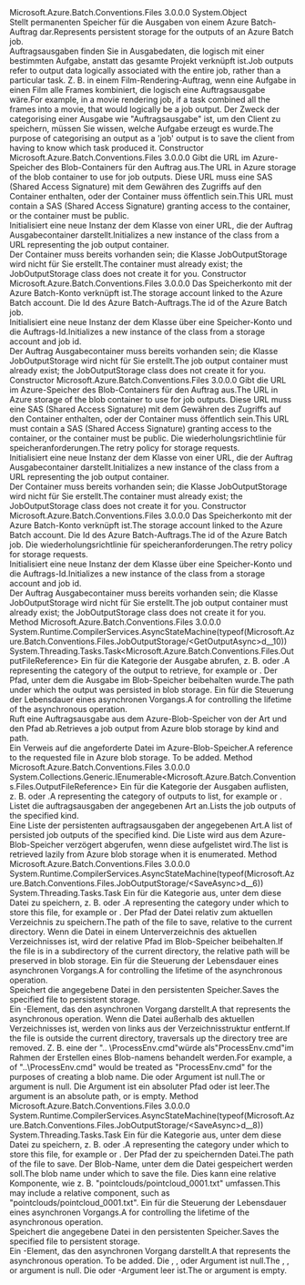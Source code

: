 <Type Name="JobOutputStorage" FullName="Microsoft.Azure.Batch.Conventions.Files.JobOutputStorage">
  <TypeSignature Language="C#" Value="public class JobOutputStorage" />
  <TypeSignature Language="ILAsm" Value=".class public auto ansi beforefieldinit JobOutputStorage extends System.Object" />
  <TypeSignature Language="DocId" Value="T:Microsoft.Azure.Batch.Conventions.Files.JobOutputStorage" />
  <TypeSignature Language="VB.NET" Value="Public Class JobOutputStorage" />
  <TypeSignature Language="F#" Value="type JobOutputStorage = class" />
  <AssemblyInfo>
    <AssemblyName>Microsoft.Azure.Batch.Conventions.Files</AssemblyName>
    <AssemblyVersion>3.0.0.0</AssemblyVersion>
  </AssemblyInfo>
  <Base>
    <BaseTypeName>System.Object</BaseTypeName>
  </Base>
  <Interfaces />
  <Docs>
    <summary>
            <span data-ttu-id="08fc4-101">Stellt permanenten Speicher für die Ausgaben von einem Azure Batch-Auftrag dar.</span><span class="sxs-lookup"><span data-stu-id="08fc4-101">Represents persistent storage for the outputs of an Azure Batch job.</span></span>
            </summary>
    <remarks>
            <span data-ttu-id="08fc4-102">Auftragsausgaben finden Sie in Ausgabedaten, die logisch mit einer bestimmten Aufgabe, anstatt das gesamte Projekt verknüpft ist.</span><span class="sxs-lookup"><span data-stu-id="08fc4-102">Job outputs refer to output data logically associated with the entire job, rather than a particular task.</span></span> <span data-ttu-id="08fc4-103">Z. B. in einem Film-Rendering-Auftrag, wenn eine Aufgabe in einen Film alle Frames kombiniert, die logisch eine Auftragsausgabe wäre.</span><span class="sxs-lookup"><span data-stu-id="08fc4-103">For example, in a movie rendering job, if a task combined all the frames into a movie, that would logically be a job output.</span></span> <span data-ttu-id="08fc4-104">Der Zweck der categorising einer Ausgabe wie "Auftragsausgabe" ist, um den Client zu speichern, müssen Sie wissen, welche Aufgabe erzeugt es wurde.</span><span class="sxs-lookup"><span data-stu-id="08fc4-104">The purpose of categorising an output as a 'job' output is to save the client from having to know which task produced it.</span></span>
            </remarks>
  </Docs>
  <Members>
    <Member MemberName=".ctor">
      <MemberSignature Language="C#" Value="public JobOutputStorage (Uri jobOutputContainerUri);" />
      <MemberSignature Language="ILAsm" Value=".method public hidebysig specialname rtspecialname instance void .ctor(class System.Uri jobOutputContainerUri) cil managed" />
      <MemberSignature Language="DocId" Value="M:Microsoft.Azure.Batch.Conventions.Files.JobOutputStorage.#ctor(System.Uri)" />
      <MemberSignature Language="VB.NET" Value="Public Sub New (jobOutputContainerUri As Uri)" />
      <MemberSignature Language="F#" Value="new Microsoft.Azure.Batch.Conventions.Files.JobOutputStorage : Uri -&gt; Microsoft.Azure.Batch.Conventions.Files.JobOutputStorage" Usage="new Microsoft.Azure.Batch.Conventions.Files.JobOutputStorage jobOutputContainerUri" />
      <MemberType>Constructor</MemberType>
      <AssemblyInfo>
        <AssemblyName>Microsoft.Azure.Batch.Conventions.Files</AssemblyName>
        <AssemblyVersion>3.0.0.0</AssemblyVersion>
      </AssemblyInfo>
      <Parameters>
        <Parameter Name="jobOutputContainerUri" Type="System.Uri" />
      </Parameters>
      <Docs>
        <param name="jobOutputContainerUri"><span data-ttu-id="08fc4-105">Gibt die URL im Azure-Speicher des Blob-Containers für den Auftrag aus.</span><span class="sxs-lookup"><span data-stu-id="08fc4-105">The URL in Azure storage of the blob container to use for job outputs.</span></span> <span data-ttu-id="08fc4-106">Diese URL muss eine SAS (Shared Access Signature) mit dem Gewähren des Zugriffs auf den Container enthalten, oder der Container muss öffentlich sein.</span><span class="sxs-lookup"><span data-stu-id="08fc4-106">This URL must contain a SAS (Shared Access Signature) granting access to the container, or the container must be public.</span></span></param>
        <summary>
            <span data-ttu-id="08fc4-107">Initialisiert eine neue Instanz der dem <see cref="T:Microsoft.Azure.Batch.Conventions.Files.JobOutputStorage" /> Klasse von einer URL, die der Auftrag Ausgabecontainer darstellt.</span><span class="sxs-lookup"><span data-stu-id="08fc4-107">Initializes a new instance of the <see cref="T:Microsoft.Azure.Batch.Conventions.Files.JobOutputStorage" /> class from a URL representing the job output container.</span></span>
            </summary>
        <remarks><span data-ttu-id="08fc4-108">Der Container muss bereits vorhanden sein; die Klasse JobOutputStorage wird nicht für Sie erstellt.</span><span class="sxs-lookup"><span data-stu-id="08fc4-108">The container must already exist; the JobOutputStorage class does not create it for you.</span></span></remarks>
      </Docs>
    </Member>
    <Member MemberName=".ctor">
      <MemberSignature Language="C#" Value="public JobOutputStorage (Microsoft.WindowsAzure.Storage.CloudStorageAccount storageAccount, string jobId);" />
      <MemberSignature Language="ILAsm" Value=".method public hidebysig specialname rtspecialname instance void .ctor(class Microsoft.WindowsAzure.Storage.CloudStorageAccount storageAccount, string jobId) cil managed" />
      <MemberSignature Language="DocId" Value="M:Microsoft.Azure.Batch.Conventions.Files.JobOutputStorage.#ctor(Microsoft.WindowsAzure.Storage.CloudStorageAccount,System.String)" />
      <MemberSignature Language="VB.NET" Value="Public Sub New (storageAccount As CloudStorageAccount, jobId As String)" />
      <MemberSignature Language="F#" Value="new Microsoft.Azure.Batch.Conventions.Files.JobOutputStorage : Microsoft.WindowsAzure.Storage.CloudStorageAccount * string -&gt; Microsoft.Azure.Batch.Conventions.Files.JobOutputStorage" Usage="new Microsoft.Azure.Batch.Conventions.Files.JobOutputStorage (storageAccount, jobId)" />
      <MemberType>Constructor</MemberType>
      <AssemblyInfo>
        <AssemblyName>Microsoft.Azure.Batch.Conventions.Files</AssemblyName>
        <AssemblyVersion>3.0.0.0</AssemblyVersion>
      </AssemblyInfo>
      <Parameters>
        <Parameter Name="storageAccount" Type="Microsoft.WindowsAzure.Storage.CloudStorageAccount" />
        <Parameter Name="jobId" Type="System.String" />
      </Parameters>
      <Docs>
        <param name="storageAccount"><span data-ttu-id="08fc4-109">Das Speicherkonto mit der Azure Batch-Konto verknüpft ist.</span><span class="sxs-lookup"><span data-stu-id="08fc4-109">The storage account linked to the Azure Batch account.</span></span></param>
        <param name="jobId"><span data-ttu-id="08fc4-110">Die Id des Azure Batch-Auftrags.</span><span class="sxs-lookup"><span data-stu-id="08fc4-110">The id of the Azure Batch job.</span></span></param>
        <summary>
            <span data-ttu-id="08fc4-111">Initialisiert eine neue Instanz der dem <see cref="T:Microsoft.Azure.Batch.Conventions.Files.JobOutputStorage" /> Klasse über eine Speicher-Konto und die Auftrags-Id.</span><span class="sxs-lookup"><span data-stu-id="08fc4-111">Initializes a new instance of the <see cref="T:Microsoft.Azure.Batch.Conventions.Files.JobOutputStorage" /> class from a storage account and job id.</span></span>
            </summary>
        <remarks><span data-ttu-id="08fc4-112">Der Auftrag Ausgabecontainer muss bereits vorhanden sein; die Klasse JobOutputStorage wird nicht für Sie erstellt.</span><span class="sxs-lookup"><span data-stu-id="08fc4-112">The job output container must already exist; the JobOutputStorage class does not create it for you.</span></span></remarks>
      </Docs>
    </Member>
    <Member MemberName=".ctor">
      <MemberSignature Language="C#" Value="public JobOutputStorage (Uri jobOutputContainerUri, Microsoft.WindowsAzure.Storage.RetryPolicies.IRetryPolicy storageRetryPolicy);" />
      <MemberSignature Language="ILAsm" Value=".method public hidebysig specialname rtspecialname instance void .ctor(class System.Uri jobOutputContainerUri, class Microsoft.WindowsAzure.Storage.RetryPolicies.IRetryPolicy storageRetryPolicy) cil managed" />
      <MemberSignature Language="DocId" Value="M:Microsoft.Azure.Batch.Conventions.Files.JobOutputStorage.#ctor(System.Uri,Microsoft.WindowsAzure.Storage.RetryPolicies.IRetryPolicy)" />
      <MemberSignature Language="VB.NET" Value="Public Sub New (jobOutputContainerUri As Uri, storageRetryPolicy As IRetryPolicy)" />
      <MemberSignature Language="F#" Value="new Microsoft.Azure.Batch.Conventions.Files.JobOutputStorage : Uri * Microsoft.WindowsAzure.Storage.RetryPolicies.IRetryPolicy -&gt; Microsoft.Azure.Batch.Conventions.Files.JobOutputStorage" Usage="new Microsoft.Azure.Batch.Conventions.Files.JobOutputStorage (jobOutputContainerUri, storageRetryPolicy)" />
      <MemberType>Constructor</MemberType>
      <AssemblyInfo>
        <AssemblyName>Microsoft.Azure.Batch.Conventions.Files</AssemblyName>
        <AssemblyVersion>3.0.0.0</AssemblyVersion>
      </AssemblyInfo>
      <Parameters>
        <Parameter Name="jobOutputContainerUri" Type="System.Uri" />
        <Parameter Name="storageRetryPolicy" Type="Microsoft.WindowsAzure.Storage.RetryPolicies.IRetryPolicy" />
      </Parameters>
      <Docs>
        <param name="jobOutputContainerUri"><span data-ttu-id="08fc4-113">Gibt die URL im Azure-Speicher des Blob-Containers für den Auftrag aus.</span><span class="sxs-lookup"><span data-stu-id="08fc4-113">The URL in Azure storage of the blob container to use for job outputs.</span></span> <span data-ttu-id="08fc4-114">Diese URL muss eine SAS (Shared Access Signature) mit dem Gewähren des Zugriffs auf den Container enthalten, oder der Container muss öffentlich sein.</span><span class="sxs-lookup"><span data-stu-id="08fc4-114">This URL must contain a SAS (Shared Access Signature) granting access to the container, or the container must be public.</span></span></param>
        <param name="storageRetryPolicy"><span data-ttu-id="08fc4-115">Die wiederholungsrichtlinie für speicheranforderungen.</span><span class="sxs-lookup"><span data-stu-id="08fc4-115">The retry policy for storage requests.</span></span></param>
        <summary>
            <span data-ttu-id="08fc4-116">Initialisiert eine neue Instanz der dem <see cref="T:Microsoft.Azure.Batch.Conventions.Files.JobOutputStorage" /> Klasse von einer URL, die der Auftrag Ausgabecontainer darstellt.</span><span class="sxs-lookup"><span data-stu-id="08fc4-116">Initializes a new instance of the <see cref="T:Microsoft.Azure.Batch.Conventions.Files.JobOutputStorage" /> class from a URL representing the job output container.</span></span>
            </summary>
        <remarks><span data-ttu-id="08fc4-117">Der Container muss bereits vorhanden sein; die Klasse JobOutputStorage wird nicht für Sie erstellt.</span><span class="sxs-lookup"><span data-stu-id="08fc4-117">The container must already exist; the JobOutputStorage class does not create it for you.</span></span></remarks>
      </Docs>
    </Member>
    <Member MemberName=".ctor">
      <MemberSignature Language="C#" Value="public JobOutputStorage (Microsoft.WindowsAzure.Storage.CloudStorageAccount storageAccount, string jobId, Microsoft.WindowsAzure.Storage.RetryPolicies.IRetryPolicy storageRetryPolicy);" />
      <MemberSignature Language="ILAsm" Value=".method public hidebysig specialname rtspecialname instance void .ctor(class Microsoft.WindowsAzure.Storage.CloudStorageAccount storageAccount, string jobId, class Microsoft.WindowsAzure.Storage.RetryPolicies.IRetryPolicy storageRetryPolicy) cil managed" />
      <MemberSignature Language="DocId" Value="M:Microsoft.Azure.Batch.Conventions.Files.JobOutputStorage.#ctor(Microsoft.WindowsAzure.Storage.CloudStorageAccount,System.String,Microsoft.WindowsAzure.Storage.RetryPolicies.IRetryPolicy)" />
      <MemberSignature Language="VB.NET" Value="Public Sub New (storageAccount As CloudStorageAccount, jobId As String, storageRetryPolicy As IRetryPolicy)" />
      <MemberSignature Language="F#" Value="new Microsoft.Azure.Batch.Conventions.Files.JobOutputStorage : Microsoft.WindowsAzure.Storage.CloudStorageAccount * string * Microsoft.WindowsAzure.Storage.RetryPolicies.IRetryPolicy -&gt; Microsoft.Azure.Batch.Conventions.Files.JobOutputStorage" Usage="new Microsoft.Azure.Batch.Conventions.Files.JobOutputStorage (storageAccount, jobId, storageRetryPolicy)" />
      <MemberType>Constructor</MemberType>
      <AssemblyInfo>
        <AssemblyName>Microsoft.Azure.Batch.Conventions.Files</AssemblyName>
        <AssemblyVersion>3.0.0.0</AssemblyVersion>
      </AssemblyInfo>
      <Parameters>
        <Parameter Name="storageAccount" Type="Microsoft.WindowsAzure.Storage.CloudStorageAccount" />
        <Parameter Name="jobId" Type="System.String" />
        <Parameter Name="storageRetryPolicy" Type="Microsoft.WindowsAzure.Storage.RetryPolicies.IRetryPolicy" />
      </Parameters>
      <Docs>
        <param name="storageAccount"><span data-ttu-id="08fc4-118">Das Speicherkonto mit der Azure Batch-Konto verknüpft ist.</span><span class="sxs-lookup"><span data-stu-id="08fc4-118">The storage account linked to the Azure Batch account.</span></span></param>
        <param name="jobId"><span data-ttu-id="08fc4-119">Die Id des Azure Batch-Auftrags.</span><span class="sxs-lookup"><span data-stu-id="08fc4-119">The id of the Azure Batch job.</span></span></param>
        <param name="storageRetryPolicy"><span data-ttu-id="08fc4-120">Die wiederholungsrichtlinie für speicheranforderungen.</span><span class="sxs-lookup"><span data-stu-id="08fc4-120">The retry policy for storage requests.</span></span></param>
        <summary>
            <span data-ttu-id="08fc4-121">Initialisiert eine neue Instanz der dem <see cref="T:Microsoft.Azure.Batch.Conventions.Files.JobOutputStorage" /> Klasse über eine Speicher-Konto und die Auftrags-Id.</span><span class="sxs-lookup"><span data-stu-id="08fc4-121">Initializes a new instance of the <see cref="T:Microsoft.Azure.Batch.Conventions.Files.JobOutputStorage" /> class from a storage account and job id.</span></span>
            </summary>
        <remarks><span data-ttu-id="08fc4-122">Der Auftrag Ausgabecontainer muss bereits vorhanden sein; die Klasse JobOutputStorage wird nicht für Sie erstellt.</span><span class="sxs-lookup"><span data-stu-id="08fc4-122">The job output container must already exist; the JobOutputStorage class does not create it for you.</span></span></remarks>
      </Docs>
    </Member>
    <Member MemberName="GetOutputAsync">
      <MemberSignature Language="C#" Value="public System.Threading.Tasks.Task&lt;Microsoft.Azure.Batch.Conventions.Files.OutputFileReference&gt; GetOutputAsync (Microsoft.Azure.Batch.Conventions.Files.JobOutputKind kind, string filePath, System.Threading.CancellationToken cancellationToken = null);" />
      <MemberSignature Language="ILAsm" Value=".method public hidebysig instance class System.Threading.Tasks.Task`1&lt;class Microsoft.Azure.Batch.Conventions.Files.OutputFileReference&gt; GetOutputAsync(class Microsoft.Azure.Batch.Conventions.Files.JobOutputKind kind, string filePath, valuetype System.Threading.CancellationToken cancellationToken) cil managed" />
      <MemberSignature Language="DocId" Value="M:Microsoft.Azure.Batch.Conventions.Files.JobOutputStorage.GetOutputAsync(Microsoft.Azure.Batch.Conventions.Files.JobOutputKind,System.String,System.Threading.CancellationToken)" />
      <MemberSignature Language="F#" Value="member this.GetOutputAsync : Microsoft.Azure.Batch.Conventions.Files.JobOutputKind * string * System.Threading.CancellationToken -&gt; System.Threading.Tasks.Task&lt;Microsoft.Azure.Batch.Conventions.Files.OutputFileReference&gt;" Usage="jobOutputStorage.GetOutputAsync (kind, filePath, cancellationToken)" />
      <MemberType>Method</MemberType>
      <AssemblyInfo>
        <AssemblyName>Microsoft.Azure.Batch.Conventions.Files</AssemblyName>
        <AssemblyVersion>3.0.0.0</AssemblyVersion>
      </AssemblyInfo>
      <Attributes>
        <Attribute>
          <AttributeName>System.Runtime.CompilerServices.AsyncStateMachine(typeof(Microsoft.Azure.Batch.Conventions.Files.JobOutputStorage/&lt;GetOutputAsync&gt;d__10))</AttributeName>
        </Attribute>
      </Attributes>
      <ReturnValue>
        <ReturnType>System.Threading.Tasks.Task&lt;Microsoft.Azure.Batch.Conventions.Files.OutputFileReference&gt;</ReturnType>
      </ReturnValue>
      <Parameters>
        <Parameter Name="kind" Type="Microsoft.Azure.Batch.Conventions.Files.JobOutputKind" />
        <Parameter Name="filePath" Type="System.String" />
        <Parameter Name="cancellationToken" Type="System.Threading.CancellationToken" />
      </Parameters>
      <Docs>
        <param name="kind"><span data-ttu-id="08fc4-123">Ein <see cref="T:Microsoft.Azure.Batch.Conventions.Files.JobOutputKind" /> für die Kategorie der Ausgabe abrufen, z. B. <see cref="F:Microsoft.Azure.Batch.Conventions.Files.JobOutputKind.JobOutput" /> oder <see cref="F:Microsoft.Azure.Batch.Conventions.Files.JobOutputKind.JobPreview" />.</span><span class="sxs-lookup"><span data-stu-id="08fc4-123">A <see cref="T:Microsoft.Azure.Batch.Conventions.Files.JobOutputKind" /> representing the category of the output to retrieve, for example <see cref="F:Microsoft.Azure.Batch.Conventions.Files.JobOutputKind.JobOutput" /> or <see cref="F:Microsoft.Azure.Batch.Conventions.Files.JobOutputKind.JobPreview" />.</span></span></param>
        <param name="filePath"><span data-ttu-id="08fc4-124">Der Pfad, unter dem die Ausgabe im Blob-Speicher beibehalten wurde.</span><span class="sxs-lookup"><span data-stu-id="08fc4-124">The path under which the output was persisted in blob storage.</span></span></param>
        <param name="cancellationToken"><span data-ttu-id="08fc4-125">Ein <see cref="T:System.Threading.CancellationToken" /> für die Steuerung der Lebensdauer eines asynchronen Vorgangs.</span><span class="sxs-lookup"><span data-stu-id="08fc4-125">A <see cref="T:System.Threading.CancellationToken" /> for controlling the lifetime of the asynchronous operation.</span></span></param>
        <summary>
            <span data-ttu-id="08fc4-126">Ruft eine Auftragsausgabe aus dem Azure-Blob-Speicher von der Art und den Pfad ab.</span><span class="sxs-lookup"><span data-stu-id="08fc4-126">Retrieves a job output from Azure blob storage by kind and path.</span></span>
            </summary>
        <returns><span data-ttu-id="08fc4-127">Ein Verweis auf die angeforderte Datei im Azure-Blob-Speicher.</span><span class="sxs-lookup"><span data-stu-id="08fc4-127">A reference to the requested file in Azure blob storage.</span></span></returns>
        <remarks>To be added.</remarks>
      </Docs>
    </Member>
    <Member MemberName="ListOutputs">
      <MemberSignature Language="C#" Value="public System.Collections.Generic.IEnumerable&lt;Microsoft.Azure.Batch.Conventions.Files.OutputFileReference&gt; ListOutputs (Microsoft.Azure.Batch.Conventions.Files.JobOutputKind kind);" />
      <MemberSignature Language="ILAsm" Value=".method public hidebysig instance class System.Collections.Generic.IEnumerable`1&lt;class Microsoft.Azure.Batch.Conventions.Files.OutputFileReference&gt; ListOutputs(class Microsoft.Azure.Batch.Conventions.Files.JobOutputKind kind) cil managed" />
      <MemberSignature Language="DocId" Value="M:Microsoft.Azure.Batch.Conventions.Files.JobOutputStorage.ListOutputs(Microsoft.Azure.Batch.Conventions.Files.JobOutputKind)" />
      <MemberSignature Language="VB.NET" Value="Public Function ListOutputs (kind As JobOutputKind) As IEnumerable(Of OutputFileReference)" />
      <MemberSignature Language="F#" Value="member this.ListOutputs : Microsoft.Azure.Batch.Conventions.Files.JobOutputKind -&gt; seq&lt;Microsoft.Azure.Batch.Conventions.Files.OutputFileReference&gt;" Usage="jobOutputStorage.ListOutputs kind" />
      <MemberType>Method</MemberType>
      <AssemblyInfo>
        <AssemblyName>Microsoft.Azure.Batch.Conventions.Files</AssemblyName>
        <AssemblyVersion>3.0.0.0</AssemblyVersion>
      </AssemblyInfo>
      <ReturnValue>
        <ReturnType>System.Collections.Generic.IEnumerable&lt;Microsoft.Azure.Batch.Conventions.Files.OutputFileReference&gt;</ReturnType>
      </ReturnValue>
      <Parameters>
        <Parameter Name="kind" Type="Microsoft.Azure.Batch.Conventions.Files.JobOutputKind" />
      </Parameters>
      <Docs>
        <param name="kind"><span data-ttu-id="08fc4-128">Ein <see cref="T:Microsoft.Azure.Batch.Conventions.Files.JobOutputKind" /> für die Kategorie der Ausgaben auflisten, z. B. <see cref="F:Microsoft.Azure.Batch.Conventions.Files.JobOutputKind.JobOutput" /> oder <see cref="F:Microsoft.Azure.Batch.Conventions.Files.JobOutputKind.JobPreview" />.</span><span class="sxs-lookup"><span data-stu-id="08fc4-128">A <see cref="T:Microsoft.Azure.Batch.Conventions.Files.JobOutputKind" /> representing the category of outputs to list, for example <see cref="F:Microsoft.Azure.Batch.Conventions.Files.JobOutputKind.JobOutput" /> or <see cref="F:Microsoft.Azure.Batch.Conventions.Files.JobOutputKind.JobPreview" />.</span></span></param>
        <summary>
            <span data-ttu-id="08fc4-129">Listet die auftragsausgaben der angegebenen Art an.</span><span class="sxs-lookup"><span data-stu-id="08fc4-129">Lists the job outputs of the specified kind.</span></span>
            </summary>
        <returns><span data-ttu-id="08fc4-130">Eine Liste der persistenten auftragsausgaben der angegebenen Art.</span><span class="sxs-lookup"><span data-stu-id="08fc4-130">A list of persisted job outputs of the specified kind.</span></span></returns>
        <remarks><span data-ttu-id="08fc4-131">Die Liste wird aus dem Azure-Blob-Speicher verzögert abgerufen, wenn diese aufgelistet wird.</span><span class="sxs-lookup"><span data-stu-id="08fc4-131">The list is retrieved lazily from Azure blob storage when it is enumerated.</span></span></remarks>
      </Docs>
    </Member>
    <Member MemberName="SaveAsync">
      <MemberSignature Language="C#" Value="public System.Threading.Tasks.Task SaveAsync (Microsoft.Azure.Batch.Conventions.Files.JobOutputKind kind, string relativePath, System.Threading.CancellationToken cancellationToken = null);" />
      <MemberSignature Language="ILAsm" Value=".method public hidebysig instance class System.Threading.Tasks.Task SaveAsync(class Microsoft.Azure.Batch.Conventions.Files.JobOutputKind kind, string relativePath, valuetype System.Threading.CancellationToken cancellationToken) cil managed" />
      <MemberSignature Language="DocId" Value="M:Microsoft.Azure.Batch.Conventions.Files.JobOutputStorage.SaveAsync(Microsoft.Azure.Batch.Conventions.Files.JobOutputKind,System.String,System.Threading.CancellationToken)" />
      <MemberSignature Language="F#" Value="member this.SaveAsync : Microsoft.Azure.Batch.Conventions.Files.JobOutputKind * string * System.Threading.CancellationToken -&gt; System.Threading.Tasks.Task" Usage="jobOutputStorage.SaveAsync (kind, relativePath, cancellationToken)" />
      <MemberType>Method</MemberType>
      <AssemblyInfo>
        <AssemblyName>Microsoft.Azure.Batch.Conventions.Files</AssemblyName>
        <AssemblyVersion>3.0.0.0</AssemblyVersion>
      </AssemblyInfo>
      <Attributes>
        <Attribute>
          <AttributeName>System.Runtime.CompilerServices.AsyncStateMachine(typeof(Microsoft.Azure.Batch.Conventions.Files.JobOutputStorage/&lt;SaveAsync&gt;d__6))</AttributeName>
        </Attribute>
      </Attributes>
      <ReturnValue>
        <ReturnType>System.Threading.Tasks.Task</ReturnType>
      </ReturnValue>
      <Parameters>
        <Parameter Name="kind" Type="Microsoft.Azure.Batch.Conventions.Files.JobOutputKind" />
        <Parameter Name="relativePath" Type="System.String" />
        <Parameter Name="cancellationToken" Type="System.Threading.CancellationToken" />
      </Parameters>
      <Docs>
        <param name="kind"><span data-ttu-id="08fc4-132">Ein <see cref="T:Microsoft.Azure.Batch.Conventions.Files.JobOutputKind" /> für die Kategorie aus, unter dem diese Datei zu speichern, z. B. <see cref="F:Microsoft.Azure.Batch.Conventions.Files.JobOutputKind.JobOutput" /> oder <see cref="F:Microsoft.Azure.Batch.Conventions.Files.JobOutputKind.JobPreview" />.</span><span class="sxs-lookup"><span data-stu-id="08fc4-132">A <see cref="T:Microsoft.Azure.Batch.Conventions.Files.JobOutputKind" /> representing the category under which to store this file, for example <see cref="F:Microsoft.Azure.Batch.Conventions.Files.JobOutputKind.JobOutput" /> or <see cref="F:Microsoft.Azure.Batch.Conventions.Files.JobOutputKind.JobPreview" />.</span></span></param>
        <param name="relativePath"><span data-ttu-id="08fc4-133">Der Pfad der Datei relativ zum aktuellen Verzeichnis zu speichern.</span><span class="sxs-lookup"><span data-stu-id="08fc4-133">The path of the file to save, relative to the current directory.</span></span>
            <span data-ttu-id="08fc4-134">Wenn die Datei in einem Unterverzeichnis des aktuellen Verzeichnisses ist, wird der relative Pfad im Blob-Speicher beibehalten.</span><span class="sxs-lookup"><span data-stu-id="08fc4-134">If the file is in a subdirectory of the current directory, the relative path will be preserved in blob storage.</span></span></param>
        <param name="cancellationToken"><span data-ttu-id="08fc4-135">Ein <see cref="T:System.Threading.CancellationToken" /> für die Steuerung der Lebensdauer eines asynchronen Vorgangs.</span><span class="sxs-lookup"><span data-stu-id="08fc4-135">A <see cref="T:System.Threading.CancellationToken" /> for controlling the lifetime of the asynchronous operation.</span></span></param>
        <summary>
            <span data-ttu-id="08fc4-136">Speichert die angegebene Datei in den persistenten Speicher.</span><span class="sxs-lookup"><span data-stu-id="08fc4-136">Saves the specified file to persistent storage.</span></span>
            </summary>
        <returns><span data-ttu-id="08fc4-137">Ein <see cref="T:System.Threading.Tasks.Task" />-Element, das den asynchronen Vorgang darstellt.</span><span class="sxs-lookup"><span data-stu-id="08fc4-137">A <see cref="T:System.Threading.Tasks.Task" /> that represents the asynchronous operation.</span></span></returns>
        <remarks><span data-ttu-id="08fc4-138">Wenn die Datei außerhalb des aktuellen Verzeichnisses ist, werden von links aus der Verzeichnisstruktur entfernt.</span><span class="sxs-lookup"><span data-stu-id="08fc4-138">If the file is outside the current directory, traversals up the directory tree are removed.</span></span>
            <span data-ttu-id="08fc4-139">Z. B. eine <paramref name="relativePath" /> der ".. \ProcessEnv.cmd"würde als"ProcessEnv.cmd"im Rahmen der Erstellen eines Blob-namens behandelt werden.</span><span class="sxs-lookup"><span data-stu-id="08fc4-139">For example, a <paramref name="relativePath" /> of "..\ProcessEnv.cmd" would be treated as "ProcessEnv.cmd" for the purposes of creating a blob name.</span></span></remarks>
        <exception cref="T:System.ArgumentNullException"><span data-ttu-id="08fc4-140">Die <paramref name="kind" /> oder <paramref name="relativePath" /> Argument ist null.</span><span class="sxs-lookup"><span data-stu-id="08fc4-140">The <paramref name="kind" /> or <paramref name="relativePath" /> argument is null.</span></span></exception>
        <exception cref="T:System.ArgumentException"><span data-ttu-id="08fc4-141">Die <paramref name="relativePath" /> Argument ist ein absoluter Pfad oder ist leer.</span><span class="sxs-lookup"><span data-stu-id="08fc4-141">The <paramref name="relativePath" /> argument is an absolute path, or is empty.</span></span></exception>
      </Docs>
    </Member>
    <Member MemberName="SaveAsync">
      <MemberSignature Language="C#" Value="public System.Threading.Tasks.Task SaveAsync (Microsoft.Azure.Batch.Conventions.Files.JobOutputKind kind, string sourcePath, string destinationRelativePath, System.Threading.CancellationToken cancellationToken = null);" />
      <MemberSignature Language="ILAsm" Value=".method public hidebysig instance class System.Threading.Tasks.Task SaveAsync(class Microsoft.Azure.Batch.Conventions.Files.JobOutputKind kind, string sourcePath, string destinationRelativePath, valuetype System.Threading.CancellationToken cancellationToken) cil managed" />
      <MemberSignature Language="DocId" Value="M:Microsoft.Azure.Batch.Conventions.Files.JobOutputStorage.SaveAsync(Microsoft.Azure.Batch.Conventions.Files.JobOutputKind,System.String,System.String,System.Threading.CancellationToken)" />
      <MemberSignature Language="F#" Value="member this.SaveAsync : Microsoft.Azure.Batch.Conventions.Files.JobOutputKind * string * string * System.Threading.CancellationToken -&gt; System.Threading.Tasks.Task" Usage="jobOutputStorage.SaveAsync (kind, sourcePath, destinationRelativePath, cancellationToken)" />
      <MemberType>Method</MemberType>
      <AssemblyInfo>
        <AssemblyName>Microsoft.Azure.Batch.Conventions.Files</AssemblyName>
        <AssemblyVersion>3.0.0.0</AssemblyVersion>
      </AssemblyInfo>
      <Attributes>
        <Attribute>
          <AttributeName>System.Runtime.CompilerServices.AsyncStateMachine(typeof(Microsoft.Azure.Batch.Conventions.Files.JobOutputStorage/&lt;SaveAsync&gt;d__8))</AttributeName>
        </Attribute>
      </Attributes>
      <ReturnValue>
        <ReturnType>System.Threading.Tasks.Task</ReturnType>
      </ReturnValue>
      <Parameters>
        <Parameter Name="kind" Type="Microsoft.Azure.Batch.Conventions.Files.JobOutputKind" />
        <Parameter Name="sourcePath" Type="System.String" />
        <Parameter Name="destinationRelativePath" Type="System.String" />
        <Parameter Name="cancellationToken" Type="System.Threading.CancellationToken" />
      </Parameters>
      <Docs>
        <param name="kind"><span data-ttu-id="08fc4-142">Ein <see cref="T:Microsoft.Azure.Batch.Conventions.Files.JobOutputKind" /> für die Kategorie aus, unter dem diese Datei zu speichern, z. B. <see cref="F:Microsoft.Azure.Batch.Conventions.Files.JobOutputKind.JobOutput" /> oder <see cref="F:Microsoft.Azure.Batch.Conventions.Files.JobOutputKind.JobPreview" />.</span><span class="sxs-lookup"><span data-stu-id="08fc4-142">A <see cref="T:Microsoft.Azure.Batch.Conventions.Files.JobOutputKind" /> representing the category under which to store this file, for example <see cref="F:Microsoft.Azure.Batch.Conventions.Files.JobOutputKind.JobOutput" /> or <see cref="F:Microsoft.Azure.Batch.Conventions.Files.JobOutputKind.JobPreview" />.</span></span></param>
        <param name="sourcePath"><span data-ttu-id="08fc4-143">Der Pfad der zu speichernden Datei.</span><span class="sxs-lookup"><span data-stu-id="08fc4-143">The path of the file to save.</span></span></param>
        <param name="destinationRelativePath"><span data-ttu-id="08fc4-144">Der Blob-Name, unter dem die Datei gespeichert werden soll.</span><span class="sxs-lookup"><span data-stu-id="08fc4-144">The blob name under which to save the file.</span></span> <span data-ttu-id="08fc4-145">Dies kann eine relative Komponente, wie z. B. "pointclouds/pointcloud_0001.txt" umfassen.</span><span class="sxs-lookup"><span data-stu-id="08fc4-145">This may include a relative component, such as "pointclouds/pointcloud_0001.txt".</span></span></param>
        <param name="cancellationToken"><span data-ttu-id="08fc4-146">Ein <see cref="T:System.Threading.CancellationToken" /> für die Steuerung der Lebensdauer eines asynchronen Vorgangs.</span><span class="sxs-lookup"><span data-stu-id="08fc4-146">A <see cref="T:System.Threading.CancellationToken" /> for controlling the lifetime of the asynchronous operation.</span></span></param>
        <summary>
            <span data-ttu-id="08fc4-147">Speichert die angegebene Datei in den persistenten Speicher.</span><span class="sxs-lookup"><span data-stu-id="08fc4-147">Saves the specified file to persistent storage.</span></span>
            </summary>
        <returns><span data-ttu-id="08fc4-148">Ein <see cref="T:System.Threading.Tasks.Task" />-Element, das den asynchronen Vorgang darstellt.</span><span class="sxs-lookup"><span data-stu-id="08fc4-148">A <see cref="T:System.Threading.Tasks.Task" /> that represents the asynchronous operation.</span></span></returns>
        <remarks>To be added.</remarks>
        <exception cref="T:System.ArgumentNullException"><span data-ttu-id="08fc4-149">Die <paramref name="kind" />, <paramref name="sourcePath" />, oder <paramref name="destinationRelativePath" /> Argument ist null.</span><span class="sxs-lookup"><span data-stu-id="08fc4-149">The <paramref name="kind" />, <paramref name="sourcePath" />, or <paramref name="destinationRelativePath" /> argument is null.</span></span></exception>
        <exception cref="T:System.ArgumentException"><span data-ttu-id="08fc4-150">Die <paramref name="sourcePath" /> oder <paramref name="destinationRelativePath" /> -Argument leer ist.</span><span class="sxs-lookup"><span data-stu-id="08fc4-150">The <paramref name="sourcePath" /> or <paramref name="destinationRelativePath" /> argument is empty.</span></span></exception>
      </Docs>
    </Member>
  </Members>
</Type>